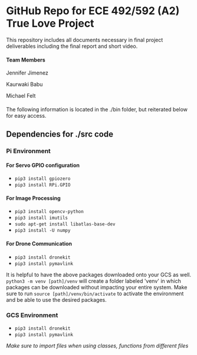 # GitHub Repo for ECE 492/592 (A2) True Love Project

This repository includes all documents necessary in final project deliverables including the final report and short video. 

#### Team Members
Jennifer Jimenez

Kaurwaki Babu

Michael Felt 
<br>

####

The following information is located in the ./bin folder, but reiterated below for easy access. 

## Dependencies for ./src code

### Pi Environment
#### For Servo GPIO configuration
- `pip3 install gpiozero`
- `pip3 install RPi.GPIO`
  
#### For Image Processing 
- `pip3 install opencv-python`
- `pip3 install imutils`
- `sudo apt-get install libatlas-base-dev`
- `pip3 install -U numpy`

#### For Drone Communication 
- `pip3 install dronekit`
- `pip3 install pymavlink`

It is helpful to have the above packages downloaded onto your GCS as well. `python3 -m venv [path]/venv` will create a folder labeled 'venv' in which packages can be downloaded without impacting your entire system. 
Make sure to run `source [path]/venv/bin/activate` to activate the environment and be able to use the desired packages. 

### GCS Environment
- `pip3 install dronekit`
- `pip3 install pymavlink`

<i> Make sure to import files when using classes, functions from different files </i> 
